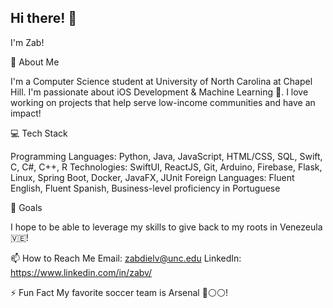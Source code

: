 ## Hi there! 👋
I'm Zab!

🚀 About Me

I'm a Computer Science student at University of North Carolina at Chapel Hill. I'm passionate about iOS Development & Machine Learning 🤖. I love working on projects that help serve low-income communities and have an impact!

💻 Tech Stack

Programming Languages: Python, Java, JavaScript, HTML/CSS, SQL, Swift, C, C#, C++, R
Technologies: SwiftUI, ReactJS, Git, Arduino, Firebase, Flask, Linux, Spring Boot, Docker, JavaFX, JUnit
Foreign Languages: Fluent English, Fluent Spanish, Business-level proficiency in Portuguese

🎯 Goals

I hope to be able to leverage my skills to give back to my roots in Venezeula 🇻🇪!

📫 How to Reach Me
Email: zabdielv@unc.edu
LinkedIn: https://www.linkedin.com/in/zabv/

⚡ Fun Fact
My favorite soccer team is Arsenal 🔴⚪️⚪️!
<!--
**zabdielvillalobos/zabdielvillalobos** is a ✨ _special_ ✨ repository because its `README.md` (this file) appears on your GitHub profile.

Here are some ideas to get you started:

- 🔭 I’m currently working on ...
- 🌱 I’m currently learning ...
- 👯 I’m looking to collaborate on ...
- 🤔 I’m looking for help with ...
- 💬 Ask me about ...
- 📫 How to reach me: ...
- 😄 Pronouns: ...
- ⚡ Fun fact: ...
-->
